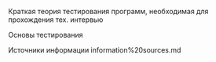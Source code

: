 Краткая теория тестирования программ, необходимая для прохождения тех. интервью

Основы тестирования

Источники информации
information%20sources.md

